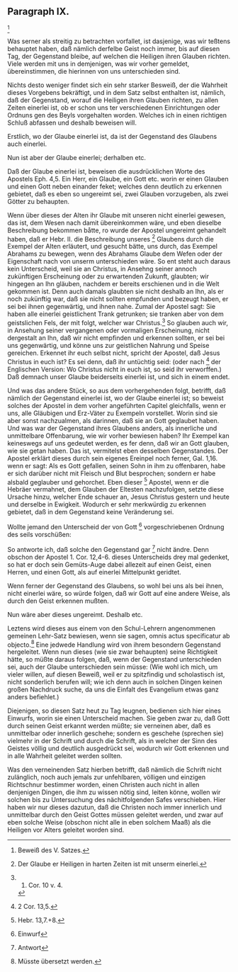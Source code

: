 <!-- Seite 70 --> <!-- content-0082.xml -->

Paragraph IX.
-------------

[^k2r9]

Was serner als streitig zu betrachten vorfallet,
ist dasjenige, was wir teßtens behauptet haben,
daß nämlich derfelbe Geist noch immer, bis auf diesen
Tag, der Gegenstand bleibe, auf welchen die
Heiligen ihren Glauben richten. Viele werden mit
uns in demjenigen, was wir vorher gemeldet, übereinstimmen,
die hierinnen von uns unterschieden sind.

<!-- Seite 71 -->

Nichts desto weniger findet sich ein sehr starker Besweiß,
der die Wahrheit dieses Vorgebens bekräftigt,
und in dem Satz selbst enthalten ist, nämlich, daß der
Gegenstand, worauf die Heiligen ihren Glauben
richten, zu allen Zeiten einerlei ist, ob er schon uns
ter verschiedenen Einrichtungen oder Ordnuns
gen des Beyls vorgehalten worden. Welches ich
in einen richtigen Schluß abfassen und deshalb beweisen
will.

Erstlich, wo der Glaube einerlei ist, da ist der
Gegenstand des Glaubens auch einerlei.

Nun ist aber der Glaube einerlei; derhalben etc.

Daß der Glaube einerlei ist, beweisen die ausdrücklichen
Worte des Apostels Eph. 4,5. Ein Herr, ein
Glaube, ein Gott etc. worin er einen Glauben
und einen Gott neben einander feket; welches denn
deutlich zu erkennen gebietet, daß es eben so ungereimt
sei, zwei Glauben vorzugeben, als zwei Götter
zu behaupten.

Wenn über dieses der Alten ihr Glaube mit unseren
nicht einerlei gewesen, das ist, dem Wesen nach damit
übereinkommen wäre, und eben dieselbe Beschreibung
bekommen båtte, ro wurde der Apostel ungereimt gehandelt
haben, daß er Hebr. II. die Beschreibung unseres [^k2r10]
Glaubens durch die Exempel der Alten erläutert, und gesucht
bätte, uns durch, das Exempel Abrahams zu bewegen,
wenn des Abrahams Glaube dem Wefen oder
der Eigenschaft nach von unserm unterschieden wäre.
So ent steht auch daraus kein Unterscheid, weil sie an
Christus, in Ansehng seiner annoch zukünftigen Erscheinung
oder zu erwartenden Zukunft, glaubten; wir
hingegen an Ihn gläuben, nachdem er bereits erschienen
und in die Welt gekommen ist. Denn auch damals
glaubten sie nicht deshalb an Ihn, als er noch zukünftig war,
daß sie nicht sollten empfunden und bezeugt haben, er
sei bei ihnen gegenwärtig, und ihnen nahe. Zumal<!-- Seite 72 -->
der Apostel sagt: Sie haben alle einerlei geistlichent
Trank getrunken; sie tranken aber von dem geistslichen
Fels, der mit folgt, welcher war Christus.[^k2r11]
So glauben auch wir, in Ansehung seiner vergangenen
oder vormaligen Erscheinung, nicht dergestalt an Ihn,
daß wir nicht empfinden und erkennen sollten, er sei bei
uns gegenwärtig, und könne uns zur geistlichen Nahrung
und Speise gereichen. Erkennet ihr euch selbst
nicht, spricht der Apostel, daß Jesus Christus in euch
ist? Es sei denn, daß ihr untüchtig seid: (oder nach [^k2r12]
der Englischen Version: Wo Christus nicht in euch
ist, so seid ihr verworffen.) Daß demnach unser
Glaube beiderseits einerlei ist, und sich in einem endet.

Und was das andere Stück, so aus dem vorhergehenden
folgt, betrifft, daß nämlich der Gegenstand einerlei
ist, wo der Glaube einerlei ist; so beweist solches
der Apostel in dem vorher angeführten Capitel gleichfalls,
wenn er uns, alle Gläubigen und Erz-Väter zu
Exempeln vorstellet. Worin sind sie aber sonst nachzualmen,
als darinnen, daß sie an Gott geglaubet haben.
Und was war der Gegenstand ihres Glaubens anders,
als innerliche und unmittelbare Offenbarung, wie
wir vorher bewiesen haben? Ihr Exempel kan keineswegs
auf uns gedeutet werden, es fer denn, daß wir an
Gott glauben, wie sie getan haben. Das ist, vermitelst
eben desselben Gegenstandes. Der Apostel erklärt
dieses durch sein eigenes Ereinpel noch ferner, Gal. 1,16.
wenn er sagt: Als es Gott gefallen, seinen
Sohn in ihm zu offenbaren, habe er sich darüber
nicht mit Fleisch und Blut besprochen; sondern er
habe alsbald geglauber und gehorchet. Eben dieser [^k2r13]
Apostel, wenn er die Hebräer vermahnet, dem Glauben
der Eltesten nachzufolgen, setzte diese Ursache hinzu, welcher
Ende schauer an, Jesus Christus gestern und
heute und derselbe in Ewigkeit. Wodurch er sehr
merkwürdig zu erkennen gebietet, daß in dem Gegenstand
keine Veränderung sei.<!-- Seite 73 -->

Wollte jemand den Unterscheid der von Gott [^k2r14]
vorgeschriebenen Ordnung des seils vorschüßen:

So antworte ich, daß solche den Gegenstand gar [^k2r15]
nicht ändre. Denn obschon der Apostel 1. Cor. 12,4-6.
dieses Unterscheids drey mal gedenket, so hat er
doch sein Gemüts-Auge dabei allezeit auf einen Geist,
einen Herren, und einen Gott, als auf einerlei Mittelpunkt
geridtet.

Wenn ferner der Gegenstand des Glaubens, so
wohl bei uns als bei ihnen, nicht einerlei wäre, so
würde folgen, daß wir Gott auf eine andere Weise,
als durch den Geist erkennen mußten.

Nun wäre aber dieses ungereimt. Deshalb
 etc.

Leztens wird dieses aus einem von den Schul-Lehrern
angenommenen gemeinen Lehr-Satz bewiesen,
wenn sie sagen, omnis actus specificatur ab objecto.[^k2f9]
Eine jedwede Handlung wird von ihrem besondern Gegenstand
hergeleitet. Wenn nun dieses (wie sie zwar
behaupten) seine Richtigkeit hätte, so müßte daraus folgen,
daß, wenn der Gegenstand unterschieden sei,
auch der Glaube unterschieden sein müsse: (Wie
wohl ich mich, um vieler willen, auf diesen Beweiß,
weil er zu spitzfindig und scholastisch ist, nicht sonderlich
berufen will; wie ich denn auch in solchen Dingen keinen
großen Nachdruck suche, da uns die Einfalt des
Evangelium etwas ganz anders befiehlet.)

Diejenigen, so diesen Satz heut zu Tag leugnen,
bedienen sich hier eines Einwurfs, worin sie einen Unterscheid
machen. Sie geben zwar zu, daß Gott durch
seinen Geist erkannt werden müßte; sie verneinen
aber, daß es unmittelbar oder innerlich geschehe;
sondern es geschehe (sprechen sie) vielmehr in der
Schrift und durch die Schrift, als in welcher der
Sinn des Geistes völlig und deutlich ausgedrückt
sei, wodurch wir Gott erkennen und in
alle Wahrheit geleitet werden sollten.<!-- Seite 74 -->

Was den verneinenden Satz hierben betrifft, daß
nämlich die Schrift nicht zulänglich, noch auch jemals
zur unfehlbaren, völligen und einzigen Richtschnur bestimmer
worden, einen Christen auch nicht in allen denjenigen
Dingen, die ihm zu wissen nötig sind, leiten
könne, wollen wir solchen bis zu Untersuchung des
nächitfolgenden Safes verschieben. Hier haben wir
nur dieses dazutun, daß die Christen noch immer
innerlich und unmittelbar durch den Geist Gottes
müssen geleitet werden, und zwar auf eben solche
Weise (obschon nicht alle in eben solchem Maaß) als
die Heiligen vor Alters geleitet worden sind.


[^k2f9]: Müsste übersetzt werden.

[^k2r9]: Beweiß des V. Satzes.
[^k2r10]: Der Glaube er Heiligen in harten Zeiten ist mit unserm einerlei.
[^k2r11]: 1. Cor. 10 v. 4.
[^k2r12]: 2 Cor. 13,5.
[^k2r13]: Hebr. 13,7.+8.
[^k2r14]: Einwurf
[^k2r15]: Antwort


